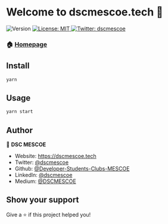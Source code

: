 <h1>Welcome to dscmescoe.tech 👋</h1>
<p>
  <img alt="Version" src="https://img.shields.io/badge/version-0.1.0-blue.svg?cacheSeconds=2592000" />
  <a href="#" target="_blank">
    <img alt="License: MIT" src="https://img.shields.io/badge/License-MIT-yellow.svg" />
  </a>
  <a href="https://twitter.com/dscmescoe" target="_blank">
    <img alt="Twitter: dscmescoe" src="https://img.shields.io/twitter/follow/gdscmescoe.svg?style=social" />
  </a>
</p>

### 🏠 [Homepage](https://dscmescoe.com)

## Install

```sh
yarn
```

## Usage

```sh
yarn start
```

## Author

👤 **DSC MESCOE**

* Website: https://dscmescoe.tech
* Twitter: [@dscmescoe](https://twitter.com/dscmescoe)
* Github: [@Developer-Students-Clubs-MESCOE](https://github.com/Developer-Students-Clubs-MESCOE)
* LinkedIn: [@dscmescoe](https://www.linkedin.com/company/dscmescoe)
* Medium: [@DSCMESCOE](https://medium.com/@dscmescoe)

## Show your support

Give a ⭐️ if this project helped you!
